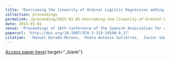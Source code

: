 ```yaml
---
title: "Overcoming the linearity of Ordinal Logistic Regression adding non-linear covariates from Evolutionary Hybrid Neural Network models"
collection: proceedings
permalink: /proceeding/2015-01-01-Overcoming-the-linearity-of-Ordinal-Logistic-Regression-adding-non-linear-covariates-from-Evolutionary-Hybrid-Neural-Network-models
date: 2015-01-01
venue: 'Proceedings of 16th Conference of the Spanish Association for Artificial Intelligence (CAEPIA 2015)'
paperurl: 'http://doi.org/10.1007/978-3-319-24598-0_27'
citation: ' Manuel Dorado-Moreno,  Pedro Antonio Gutiérrez,  Javier Sánchez-Monedero,  César Hervás-Martínez, &quot;Overcoming the linearity of Ordinal Logistic Regression adding non-linear covariates from Evolutionary Hybrid Neural Network models.&quot; Proceedings of 16th Conference of the Spanish Association for Artificial Intelligence (CAEPIA 2015), Vol.9422, 2015, Albacete (Spain), pp.301--311.'
---
```

[Access paper here](http://doi.org/10.1007/978-3-319-24598-0_27){:target="_blank"}
